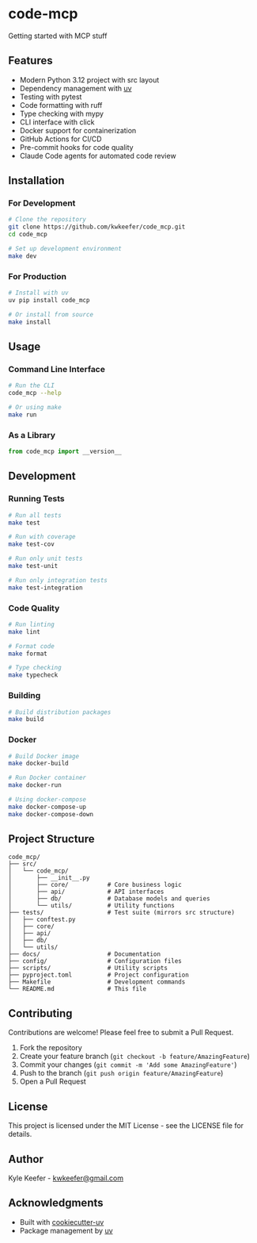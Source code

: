 # code-mcp

Getting started with MCP stuff

## Features

- Modern Python 3.12 project with src layout
- Dependency management with [uv](https://github.com/astral-sh/uv)
- Testing with pytest
- Code formatting with ruff
- Type checking with mypy
- CLI interface with click
- Docker support for containerization
- GitHub Actions for CI/CD
- Pre-commit hooks for code quality
- Claude Code agents for automated code review

## Installation

### For Development

```bash
# Clone the repository
git clone https://github.com/kwkeefer/code_mcp.git
cd code_mcp

# Set up development environment
make dev
```

### For Production

```bash
# Install with uv
uv pip install code_mcp

# Or install from source
make install
```

## Usage

### Command Line Interface

```bash
# Run the CLI
code_mcp --help

# Or using make
make run
```

### As a Library

```python
from code_mcp import __version__
```

## Development

### Running Tests

```bash
# Run all tests
make test

# Run with coverage
make test-cov

# Run only unit tests
make test-unit

# Run only integration tests
make test-integration
```

### Code Quality

```bash
# Run linting
make lint

# Format code
make format

# Type checking
make typecheck
```

### Building

```bash
# Build distribution packages
make build
```

### Docker

```bash
# Build Docker image
make docker-build

# Run Docker container
make docker-run

# Using docker-compose
make docker-compose-up
make docker-compose-down
```

## Project Structure

```
code_mcp/
├── src/
│   └── code_mcp/
│       ├── __init__.py
│       ├── core/           # Core business logic
│       ├── api/            # API interfaces
│       ├── db/             # Database models and queries
│       └── utils/          # Utility functions
├── tests/                  # Test suite (mirrors src structure)
│   ├── conftest.py
│   ├── core/
│   ├── api/
│   ├── db/
│   └── utils/
├── docs/                   # Documentation
├── config/                 # Configuration files
├── scripts/                # Utility scripts
├── pyproject.toml          # Project configuration
├── Makefile                # Development commands
└── README.md               # This file
```

## Contributing

Contributions are welcome! Please feel free to submit a Pull Request.

1. Fork the repository
2. Create your feature branch (`git checkout -b feature/AmazingFeature`)
3. Commit your changes (`git commit -m 'Add some AmazingFeature'`)
4. Push to the branch (`git push origin feature/AmazingFeature`)
5. Open a Pull Request

## License
This project is licensed under the MIT License - see the LICENSE file for details.

## Author

Kyle Keefer - kwkeefer@gmail.com

## Acknowledgments

- Built with [cookiecutter-uv](https://github.com/kwkeefer/cookiecutter-uv)
- Package management by [uv](https://github.com/astral-sh/uv)